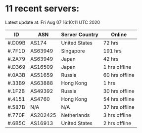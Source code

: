# 11 recent servers:

Latest update at: Fri Aug 07 16:10:11 UTC 2020

| ID | ASN | Server Country | Online |
| -- | --- | -------------- | ------ |
| #.D09B | AS174 | United States | 72 hrs |
| #.7F1D | AS63949 | Singapore | 191 hrs |
| #.2A79 | AS63949 | Japan | 42 hrs |
| #.D369 | AS16509 | Japan | 1 hrs offline |
| #.0A3B | AS51659 | Russia | 60 hrs offline |
| #.33B9 | AS63888 | Hong Kong | 1 hrs |
| #.1F2B | AS49392 | Russia | 30 hrs offline |
| #.4151 | AS4760 | Hong Kong | 54 hrs offline |
| #.587B | N/A | N/A | 37 hrs offline |
| #.770F | AS202425 | Netherlands | 3 hrs offline |
| #.6B5C | AS16913 | United States | 2 hrs offline |

